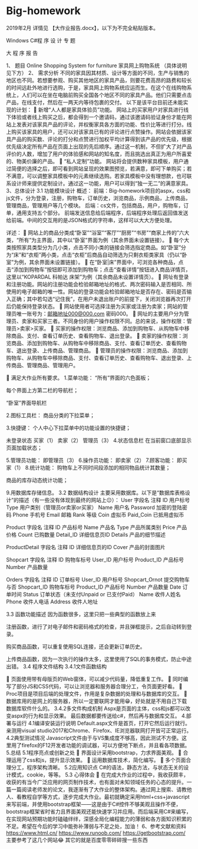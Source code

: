 # Big-homework

2019年2月
详情见 【大作业报告.docx】，以下为不完全粘贴版本。


Windows C#程 序 设 计 专 题 

大 程 序 报 告

1、	题目
Online Shopping System for furniture 家具网上购物系统
（具体说明见下方）
2、	需求分析
不同的家具因其材质、设计等方面的不同，生产与销售的地区也不同。若想要参观、购买其他地区的家具产品，则要花费高昂的路费和较长的时间远赴外地进行选购，于是，家具网上购物系统应运而生。在这个在线购物系统上，人们可以在坐在电脑前购买全国各个地区不同的家具产品。他们只需要点击产品，在线支付，然后在一两天内等待包裹的交付。
以下是该平台目前还未能实现的计划：
	新增“人人都是家具体验员”功能。
网站上的买家用户对家具进行线下体验或者线上购买之后，都会得到一个邀请码，通过该邀请码验证身份才能在网站上发表对该家具产品的评论，并权衡家具各方面的功能、性价比等进行打分。线上购买该家具的用户，还可以对该家具已有的评论进行点赞操作。网站会依据该家具产品的购买数、评论的打分和点赞进行加权平均计算得到该产品的优先级，根据优先级决定所有产品在页面上出现的先后顺序。通过这一机制，不但扩大了对产品评价的人数，增加了用户的体验感和网站的知名度，而且挑选出真正为用户所喜爱的、物美价廉的产品。
	“私人定制”功能。
网站将会提供数种家具模板，用户通过简便的选择之后，即可看到网站呈现的效果图预览，若满意，即可下单购买；若不满意，可以调整家具模板中的元素继续选购。若家具模板中没有理想款，也可联系设计师来提供定制设计。通过这一功能，用户可以得到“独一无二”的满意家具。
3、总体设计
3.1 功能模块设计
概述：
前端：Big-homework项目的aspx，css和js文件，分为登录，注册，购物车，订单历史，浏览商品，示例商品，上传商品，管理商品，管理用户等几个模块。
后端：cs文件，包括商品，用户，购物车，订单，通用支持五个部分。
前端发送信息给后端程序，后端程序处理后返回值发送给前端。中间的交互用的是JSON格式的字符串，这样可以大大方便处理。

详述：
	网站上的商品分类成“卧室”“浴室”“客厅”“厨房”“书房”“商家上传的”六大类，“所有”为主界面，其中以“卧室”界面为例（其余界面未设置链接）。
	每个大类按照家具类型分为几小类，点击不同小类的链接会筛选指定商品。如“卧室”分为“床”和“衣柜”两小类，点击“衣柜”后商品自动筛选为只剩衣柜类家具（仍以“卧室”为例，其余界面未设置链接）。
	在“卧室|床”界面中，可浏览各种商品，点击“添加到购物车”按钮即可添加到购物车；点击“查看详情”按钮进入商品详情页，这里以“KOPARDAL 科帕达 床架”为例（其余商品未设置详情页）。
	网址有登录和注册功能。网站的注册功能会检验邮箱地址的格式、两次密码输入是否相同、所使用的电子邮箱的唯一性。网站的登录功能会检验邮箱地址是否存在、密码是否输入正确；其中若勾选“记住我”，在用户未退出账户的前提下，关闭浏览器再次打开后仍能保持登录状态。
	网站使用者可选择注册为买家或注册为卖家；网站的管理员唯一账号为：邮箱地址000@000.com 密码000。
	网址的主要用户分为管理员、卖家和买家三者。不同身份的用户操作权限不同。总的来说，操作权限：管理员>卖家>买家。
	买家的操作权限：浏览商品、添加到购物车、从购物车中移除商品、支付、查看订单历史、查看购物车、退出登录。
	卖家的操作权限：浏览商品、添加到购物车、从购物车中移除商品、支付、查看订单历史、查看购物车、退出登录、上传商品、管理商品。
	管理员的操作权限：浏览商品、添加到购物车、从购物车中移除商品、支付、查看订单历史、查看购物车、退出登录、上传商品、管理商品、管理用户。
 
   
	满足大作业所有要求。
1.菜单功能： 
“所有”界面的六色面板；
 
每个界面上方第二栏的导航栏；
 
“卧室”界面导航栏
  
2.图标工具栏：
商品分类的下拉菜单；
 
3.快捷键：
个人中心下拉菜单中的功能设置的快捷键；
    
未登录状态 买家（1） 卖家（2）  管理员（3）
4.状态信息栏
在当前窗口底部显示页面加载状态；
 
5.管理员功能： 即管理员（3）
6.操作员功能： 即卖家（2）
7.顾客功能： 即买家（1）
8.统计功能： 
购物车上不同时间段添加的相同物品统计其数量；
 
商品的库存动态统计功能；
 
9.用数据库存储信息。
3.2 数据结构设计
主要采用数据库。以下是“数据库表格设计”的描述（有一些没有体现到最终的网站上😐）： 
User
字段名	注释
ID	用户标号
Type	用户类别（管理员or卖家or买家）
Name	用户名
Password	加密的登陆密码
Phone	手机号
Email	邮箱
Rank	等级
Coin	虚拟币
Paid_Coin	已抵用虚拟币

Product
字段名	注释
ID	产品标号
Name	产品名
Type	产品所属类别
Price	产品价格
Count	已购数量
Detail_ID	详细信息页ID
Details	产品的细节描述

ProductDetail
字段名	注释
ID	详细信息页的ID
Cover	产品的封面图片

Shopcart
字段名	注释
ID	购物车标号
User_ID	用户标号
Product_ID	产品标号
Number	产品数量

Orders
字段名	注释
ID	订单标号
User_ID	用户标号
Shopcart_Ornot	提交购物车与否
Shopcart_ID	购物车标号
Product_ID	产品标号
Number	产品数量
Date	订单时间
Status	订单状态（未支付Unpaid or 已支付Paid）
Name	收件人姓名
Phone	收件人电话
Address	收件人地址


3.3 函数功能描述
因为函数很多，这里只把一些典型的函数放上来
 
注册函数，进行了对电子邮件和密码格式的检查，并且弹框提示，之后自动转到登录。
 
购买商品函数，可以重复使用SQL连接，还会更新订单历史。
 
上传商品函数，因为一次执行的操作太多，这里使用了SQL的事务模式，防止中途出错。
3.4 程序文件结构
3.4.1文件函数结构
 
 
 
 
	页面使用带有母版页的Web窗体，可以减少代码量，降低重复工作。
	同时编写了部分JS和CSS代码，可以让浏览器和服务器合理分工，令页面更好看。
	Proc项目是项目后端的处理文件，作用是复杂数据的处理和与数据库的交互。
	数据库用的是网上的服务器，所以一定要联网才能用😁，好处就是不用自己下载数据库软件什么的。
3.4.2多文件构成机制
	Aspx是页面的主体，css和js都可以改变aspx的行为和显示效果。
	最后数据都要传送给c#，然后再与数据库交互。
4.部署与运行
4.1编译安装运行说明
Default.aspx文件是首页，打开它然后运行就行。亲测用visual studio2017和Chrome、Firefox、IE浏览器联网打开皆可正常运行。
4.2典型测试情况
Javascript文件由于与VS集成度不够高，因此测试不方便。这里用了firefox的F12开发者功能的调试器，可以方便地下断点，并且看各项数据。
5.总结
5.1程序亮点或创新之处
	界面设计采用bootstrap，力求界面美观。
	合理运用了css和js，提升显示效果。
	运用数据库技术，简化编写。
	多个页面合理分工，程序架构清晰。
5.2应用知识点
C#的语法，静态方法，与状态无关的设计模式，cookie，等等。
5.3 心得体会
	在完成大作业的过程中，我收获颇丰，收获的有当今广泛应用的网页制作技术，也有面对未知领域任务的心态的提升。一篇一篇阅读老师发的论文，我逐渐有了大作业的整体架构。通过网上搜索、请教他人、看教程自学等方式，逐步完成大作业。最初就确定采用html+css+javascript来写前端，并使用bootstrap框架——这是由于C#控件不够美观且操作不便，bootstrap框架省时省力且界面美观还能快速学习并应用。而后端采用C#来编写，在实现网站预期功能时磕磕绊绊，深感全局化编程能力的薄弱和各方面知识积累的不足。希望在今后的学习中能弥补薄弱与不足之处，加油！
6、参考文献和资料
https://www.html.cn/
https://www.runoob.com/
https://getbootstrap.com/
主要参考了这几个网站😂
其它的就是百度零零碎碎搜一些东西
